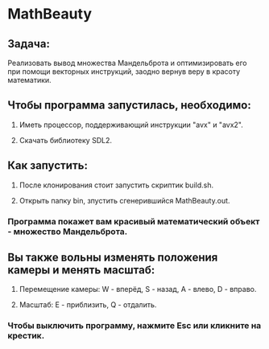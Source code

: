 # MathBeauty

## Задача: 

Реализовать вывод множества Мандельброта и оптимизировать его при помощи векторных инструкций, заодно вернув веру в красоту математики.

## Чтобы программа запустилась, необходимо: 

1) Иметь процессор, поддерживающий инструкции "avx" и "avx2".

2) Скачать библиотеку SDL2.

## Как запустить:

1) После клонирования стоит запустить скриптик build.sh.

2) Открыть папку bin, зпустить сгенерившийся MathBeauty.out.

### Программа покажет вам красивый математический объект - множество Мандельброта. 

## Вы также вольны изменять положения камеры и менять масштаб:

1) Перемещение камеры: W - вперёд, S - назад, A - влево, D - вправо.

2) Масштаб: E - приблизить, Q - отдалить.

### Чтобы выключить программу, нажмите Esc или кликните на крестик.
